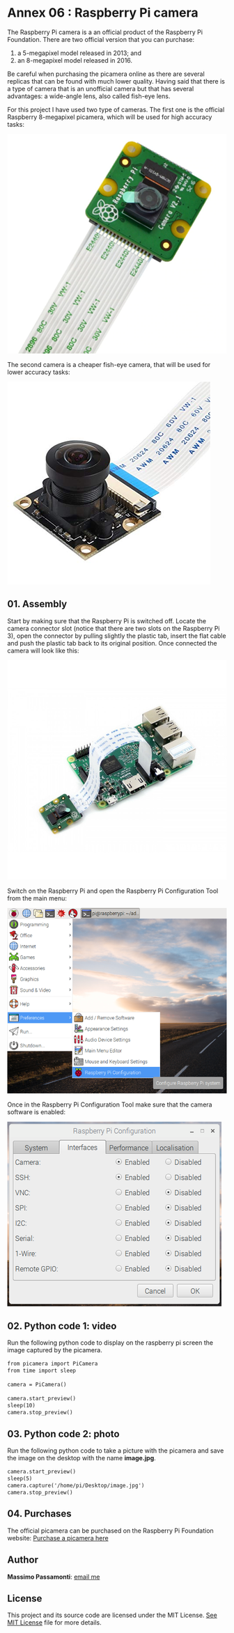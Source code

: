 [image1]: ./images/picam_1.jpg
[image2]: ./images/picam_2.png
[image3]: ./images/picam_3.png
[image4]: ./images/picam_4.jpg
[image5]: ./images/picam_5.jpg

# Annex 06 : Raspberry Pi camera

The Raspberry Pi camera is a an official product of the Raspberry Pi Foundation. There are two official version that you can purchase:
1. a 5-megapixel model released in 2013; and
2. an 8-megapixel model released in 2016.

Be careful when purchasing the picamera online as there are several replicas that can be found with much lower quality. Having said that there is a type of camera that is an unofficial camera but that has several advantages: a wide-angle lens, also called fish-eye lens.

For this project I have used two type of cameras. The first one is the official Raspberry 8-megapixel picamera, which will be used for high accuracy tasks:

![alt text][image4]

The second camera is a cheaper fish-eye camera, that will be used for lower accuracy tasks:

![alt text][image5]

## 01. Assembly

Start by making sure that the Raspberry Pi is switched off. Locate the camera connector slot (notice that there are two slots on the Raspberry Pi 3), open the connector by pulling slightly the plastic tab, insert the flat cable and push the plastic tab back to its original position. Once connected the camera will look like this:

![alt text][image1]

Switch on the Raspberry Pi and open the Raspberry Pi Configuration Tool from the main menu:

![alt text][image2]

Once in the Raspberry Pi Configuration Tool make sure that the camera software is enabled:

![alt text][image3]

## 02. Python code 1: video

Run the following python code to display on the raspberry pi screen the image captured by the picamera.

```
from picamera import PiCamera
from time import sleep

camera = PiCamera()

camera.start_preview()
sleep(10)
camera.stop_preview()
```

## 03. Python code 2: photo

Run the following python code to take a picture with the picamera and save the image on the desktop with the name **image.jpg**.

```
camera.start_preview()
sleep(5)
camera.capture('/home/pi/Desktop/image.jpg')
camera.stop_preview()
```

## 04. Purchases
The official picamera can be purchased on the Raspberry Pi Foundation website:
[Purchase a picamera here](https://www.raspberrypi.org/products/camera-module-v2/)

## Author

**Massimo Passamonti**: [email me](me@massimoslab.com)

## License

This project and its source code are licensed under the MIT License. [See MIT License](https://github.com/github/choosealicense.com/blob/gh-pages/LICENSE.md) file for more details.
